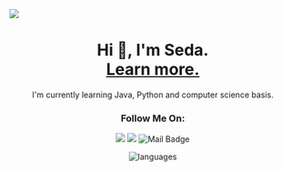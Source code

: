 ![](https://komarev.com/ghpvc/?username=imtribute12&color=orange)
<h1 align="center"> Hi 👋, I'm Seda. <br> <a href="https://sedanstaskan.glitch.me/">Learn more.</a></h1>




<p align="center">I'm currently learning Java, Python and computer science basis. </p>

<h3 align="center"> Follow Me On: </h3>



<div align="center">

[![](https://img.shields.io/badge/linkedin-%230077B5.svg?&style=for-the-badge&logo=linkedin&logoColor=white)](https://www.linkedin.com/in/seda-n-taskan/)
[![](https://img.shields.io/badge/Instagram-E4405F?style=for-the-badge&logo=instagram&logoColor=white)](https://www.instagram.com/iamthesnt/)
![Mail Badge](https://img.shields.io/badge/sedan.taskan@gmail.com-c14438?style=for-the-badge&logo=Gmail&logoColor=white&link=mailto:sedan.taskan@gmail.com)

</div>
  


<p align="center">
  <img src="https://github-readme-stats.vercel.app/api/top-langs?username=imtribute12&theme=radical&show_icons=true&cache_seconds=1800&locale=en&layout=compact" alt="languages" />
</p>
